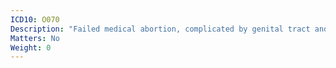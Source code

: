 ```yaml
---
ICD10: O070
Description: "Failed medical abortion, complicated by genital tract and pelvic infection"
Matters: No
Weight: 0
---
```

